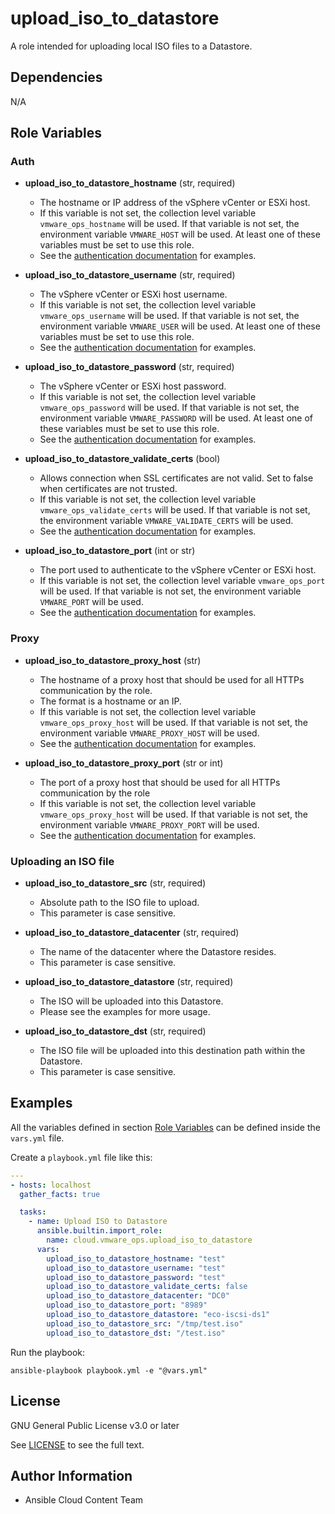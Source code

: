# upload_iso_to_datastore
A role intended for uploading local ISO files to a Datastore.


## Dependencies

N/A


## Role Variables

### Auth

- **upload_iso_to_datastore_hostname** (str, required)
    - The hostname or IP address of the vSphere vCenter or ESXi host.
    - If this variable is not set, the collection level variable `vmware_ops_hostname` will be used. If that variable is not set, the environment variable `VMWARE_HOST` will be used. At least one of these variables must be set to use this role.
    - See the [authentication documentation](https://github.com/redhat-cop/cloud.vmware_ops/blob/main/docs/authentication.md) for examples.

- **upload_iso_to_datastore_username** (str, required)
    - The vSphere vCenter or ESXi host username.
    - If this variable is not set, the collection level variable `vmware_ops_username` will be used. If that variable is not set, the environment variable `VMWARE_USER` will be used. At least one of these variables must be set to use this role.
    - See the [authentication documentation](https://github.com/redhat-cop/cloud.vmware_ops/blob/main/docs/authentication.md) for examples.

- **upload_iso_to_datastore_password** (str, required)
    - The vSphere vCenter or ESXi host password.
    - If this variable is not set, the collection level variable `vmware_ops_password` will be used. If that variable is not set, the environment variable `VMWARE_PASSWORD` will be used. At least one of these variables must be set to use this role.
    - See the [authentication documentation](https://github.com/redhat-cop/cloud.vmware_ops/blob/main/docs/authentication.md) for examples.

- **upload_iso_to_datastore_validate_certs** (bool)
    - Allows connection when SSL certificates are not valid. Set to false when certificates are not trusted.
    - If this variable is not set, the collection level variable `vmware_ops_validate_certs` will be used. If that variable is not set, the environment variable `VMWARE_VALIDATE_CERTS` will be used.
    - See the [authentication documentation](https://github.com/redhat-cop/cloud.vmware_ops/blob/main/docs/authentication.md) for examples.

- **upload_iso_to_datastore_port** (int or str)
    - The port used to authenticate to the vSphere vCenter or ESXi host.
    - If this variable is not set, the collection level variable `vmware_ops_port` will be used. If that variable is not set, the environment variable `VMWARE_PORT` will be used.
    - See the [authentication documentation](https://github.com/redhat-cop/cloud.vmware_ops/blob/main/docs/authentication.md) for examples.

### Proxy

- **upload_iso_to_datastore_proxy_host** (str)
    - The hostname of a proxy host that should be used for all HTTPs communication by the role.
    - The format is a hostname or an IP.
    - If this variable is not set, the collection level variable `vmware_ops_proxy_host` will be used. If that variable is not set, the environment variable `VMWARE_PROXY_HOST` will be used.
    - See the [authentication documentation](https://github.com/redhat-cop/cloud.vmware_ops/blob/main/docs/authentication.md) for examples.

- **upload_iso_to_datastore_proxy_port** (str or int)
    - The port of a proxy host that should be used for all HTTPs communication by the role
    - If this variable is not set, the collection level variable `vmware_ops_proxy_host` will be used. If that variable is not set, the environment variable `VMWARE_PROXY_PORT` will be used.
    - See the [authentication documentation](https://github.com/redhat-cop/cloud.vmware_ops/blob/main/docs/authentication.md) for examples.

### Uploading an ISO file

- **upload_iso_to_datastore_src** (str, required)
    - Absolute path to the ISO file to upload.
    - This parameter is case sensitive.

- **upload_iso_to_datastore_datacenter** (str, required)
    - The name of the datacenter where the Datastore resides.
    - This parameter is case sensitive.

- **upload_iso_to_datastore_datastore** (str, required)
    - The ISO will be uploaded into this Datastore.
    - Please see the examples for more usage.

- **upload_iso_to_datastore_dst** (str, required)
    - The ISO file will be uploaded into this destination path within the Datastore.
    - This parameter is case sensitive.

## Examples

All the variables defined in section [Role Variables](#role-variables) can be defined inside the ``vars.yml`` file.

Create a ``playbook.yml`` file like this:

```yaml
---
- hosts: localhost
  gather_facts: true

  tasks:
    - name: Upload ISO to Datastore
      ansible.builtin.import_role:
        name: cloud.vmware_ops.upload_iso_to_datastore
      vars:
        upload_iso_to_datastore_hostname: "test"
        upload_iso_to_datastore_username: "test"
        upload_iso_to_datastore_password: "test"
        upload_iso_to_datastore_validate_certs: false
        upload_iso_to_datastore_datacenter: "DC0"
        upload_iso_to_datastore_port: "8989"
        upload_iso_to_datastore_datastore: "eco-iscsi-ds1"
        upload_iso_to_datastore_src: "/tmp/test.iso"
        upload_iso_to_datastore_dst: "/test.iso"
```

Run the playbook:

```shell
ansible-playbook playbook.yml -e "@vars.yml"
```

## License

GNU General Public License v3.0 or later

See [LICENSE](https://github.com/ansible-collections/cloud.vmware_ops/blob/main/LICENSE) to see the full text.

## Author Information

- Ansible Cloud Content Team
